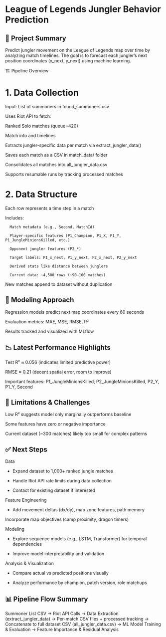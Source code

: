 # League of Legends Jungler Behavior Prediction
## 🧠 Project Summary
Predict jungler movement on the League of Legends map over time by analyzing match timelines. The goal is to forecast each jungler’s next position coordinates (x_next, y_next) using machine learning.

🏗️ Pipeline Overview
# 1. Data Collection
Input: List of summoners in found_summoners.csv

Uses Riot API to fetch:

Ranked Solo matches (queue=420)

Match info and timelines

Extracts jungler-specific data per match via extract_jungler_data()

Saves each match as a CSV in match_data/ folder

Consolidates all matches into all_jungler_data.csv

Supports resumable runs by tracking processed matches

# 2. Data Structure
Each row represents a time step in a match

Includes:

      Match metadata (e.g., Second, MatchId)
      
      Player-specific features (P1_Champion, P1_X, P1_Y, P1_JungleMinionsKilled, etc.)
      
      Opponent jungler features (P2_*)
      
      Target labels: P1_x_next, P1_y_next, P2_x_next, P2_y_next
      
      Derived stats like distance between junglers
      
      Current data: ~4,500 rows (~90–100 matches)

New matches append to dataset without duplication

## 🤖 Modeling Approach
Regression models predict next map coordinates every 60 seconds

Evaluation metrics: MAE, MSE, RMSE, R²

Results tracked and visualized with MLflow

## 📉 Latest Performance Highlights
Test R² ≈ 0.056 (indicates limited predictive power)

RMSE ≈ 0.21 (decent spatial error, room to improve)

Important features: P1_JungleMinionsKilled, P2_JungleMinionsKilled, P2_Y, P1_Y, Second

## 🚧 Limitations & Challenges
Low R² suggests model only marginally outperforms baseline

Some features have zero or negative importance

Current dataset (~300 matches) likely too small for complex patterns

## ✅ Next Steps
Data
- Expand dataset to 1,000+ ranked jungle matches

- Handle Riot API rate limits during data collection

- Contact for existing dataset if interested

Feature Engineering
- Add movement deltas (dx/dy), map zone features, path memory

Incorporate map objectives (camp proximity, dragon timers)

Modeling
- Explore sequence models (e.g., LSTM, Transformer) for temporal dependencies

- Improve model interpretability and validation

Analysis & Visualization
- Compare actual vs predicted positions visually

- Analyze performance by champion, patch version, role matchups

## 📊 Pipeline Flow Summary


Summoner List CSV 
      ->
Riot API Calls 
      ->
Data Extraction (extract_jungler_data) 
      ->
Per-match CSV files + processed tracking 
      ->
Concatenate to full dataset CSV (all_jungler_data.csv) 
      ->
ML Model Training & Evaluation 
      ->
Feature Importance & Residual Analysis
